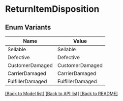 # ReturnItemDisposition

## Enum Variants

| Name | Value |
|---- | -----|
| Sellable | Sellable |
| Defective | Defective |
| CustomerDamaged | CustomerDamaged |
| CarrierDamaged | CarrierDamaged |
| FulfillerDamaged | FulfillerDamaged |


[[Back to Model list]](../README.md#documentation-for-models) [[Back to API list]](../README.md#documentation-for-api-endpoints) [[Back to README]](../README.md)


